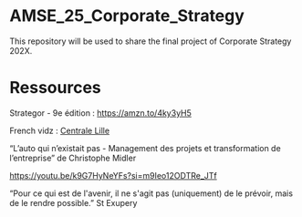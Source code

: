 # AMSE_25_Corporate_Strategy

This repository will be used to share the final project of Corporate Strategy 202X. 

# Ressources
Strategor - 9e édition : https://amzn.to/4ky3yH5

French vidz : [Centrale Lille](https://youtube.com/playlist?list=PLyEVRAPdBGn0QiHYdsJ_IzcSHT7CA7pjC&si=JcXh-dlBlEbbyZT5)


“L’auto qui n’existait pas - Management des projets et transformation de l’entreprise” de Christophe Midler


https://youtu.be/k9G7HyNeYFs?si=m9Ieo12ODTRe_JTf


“Pour ce qui est de l'avenir, il ne s'agit pas (uniquement) de le prévoir, mais de le rendre possible.” St Exupery

